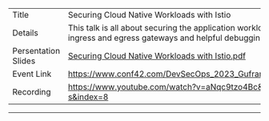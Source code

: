 |                        |                              |
| -----------------------|-----------------------------------------|
| Title                  |  Securing Cloud Native Workloads with Istio |
| Details                | This talk is all about securing the application workload using the Istio. Deep dive into security of ingress and egress gateways and helpful debugging tips. |
| Persentation Slides    | [Securing Cloud Native Workloads with Istio.pdf](https://github.com/gufranmirza/talks/blob/main/2023/03-istio-kube-security/slides/Securing-Cloud-Native-Workloads-with-Istio-devsecopsconf-2023.pptx.pdf)       |
| Event Link            | https://www.conf42.com/DevSecOps_2023_Gufran_Mirza_securing_kubernetes_istio_service_mesh        |
| Recording              | https://www.youtube.com/watch?v=aNqc9tzo4Bc&list=PLIuxSyKxlQrD0aOqoNsHslCreSCfgLC-s&index=8        |

---
